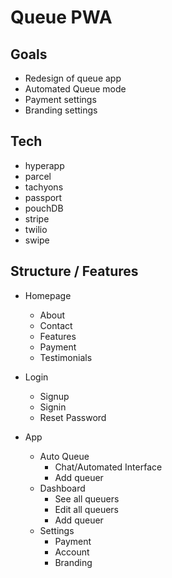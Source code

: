 # Queue PWA

## Goals
- Redesign of queue app
- Automated Queue mode
- Payment settings
- Branding settings

## Tech
- hyperapp
- parcel
- tachyons
- passport
- pouchDB
- stripe
- twilio
- swipe

## Structure / Features
- Homepage
  - About
  - Contact
  - Features
  - Payment
  - Testimonials

- Login
  - Signup
  - Signin
  - Reset Password

- App
  - Auto Queue
    - Chat/Automated Interface
    - Add queuer
  - Dashboard
    - See all queuers
    - Edit all queuers
    - Add queuer
  - Settings
    - Payment
    - Account
    - Branding
